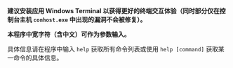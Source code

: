 **建议安装应用 Windows Terminal 以获得更好的终端交互体验（同时部分仅在控制台主机 `conhost.exe` 中出现的漏洞不会被修复）。**

**本程序中宽字符（含中文）可作为参数输入。**

具体信息请在程序中输入 `help` 获取所有命令列表或使用 `help [command]` 获取某一命令的具体信息。